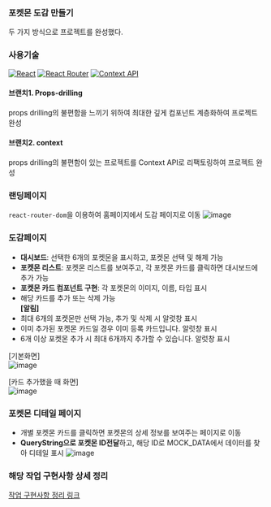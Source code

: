 ### 포켓몬 도감 만들기

두 가지 방식으로 프로젝트를 완성했다.

### 사용기술

[![React](https://img.shields.io/badge/React-61DAFB?logo=react&logoColor=white)](https://reactjs.org/)
[![React Router](https://img.shields.io/badge/React_Router-CA4245?logo=react-router&logoColor=white)](https://reactrouter.com/)
[![Context API](https://img.shields.io/badge/Context_API-6CC24A?logo=react&logoColor=white)](https://reactjs.org/docs/context.html)

#### 브랜치1. Props-drilling

props drilling의 불편함을 느끼기 위하여 최대한 깊게 컴포넌트 계층화하여 프로젝트 완성

#### 브랜치2. context

props drilling의 불편함이 있는 프로젝트를 Context API로 리팩토링하여 프로젝트 완성

### 랜딩페이지

`react-router-dom`을 이용하여 홈페이지에서 도감 페이지로 이동
![image](https://github.com/user-attachments/assets/50ac6f24-dc16-4349-9541-4d5461b53a76)

### 도감페이지

- **대시보드**: 선택한 6개의 포켓몬을 표시하고, 포켓몬 선택 및 해제 가능
- **포켓몬 리스트**: 포켓몬 리스트를 보여주고, 각 포켓몬 카드를 클릭하면 대시보드에 추가 가능
- **포켓몬 카드 컴포넌트 구현**: 각 포켓몬의 이미지, 이름, 타입 표시
- 해당 카드를 추가 또는 삭제 가능 <br>
  **[알림]**
- 최대 6개의 포켓몬만 선택 가능, 추가 및 삭제 시 알럿창 표시
- 이미 추가된 포켓몬 카드일 경우 이미 등록 카드입니다. 알럿창 표시
- 6개 이상 포켓몬 추가 시 최대 6개까지 추가할 수 있습니다. 알럿창 표시

[기본화면] <br>
![image](https://github.com/user-attachments/assets/38cc55ab-fca6-4c21-8dc9-6cd2da1b2b04)

[카드 추가했을 때 화면] <br>
![image](https://github.com/user-attachments/assets/d39eb8a1-8ae3-4f6e-93a3-7fc09a8cc649)

### 포켓몬 디테일 페이지

- 개별 포켓몬 카드를 클릭하면 포켓몬의 상세 정보를 보여주는 페이지로 이동
- **QueryString으로 포켓몬 ID전달**하고, 해당 ID로 MOCK_DATA에서 데이터를 찾아 디테일 표시
  ![image](https://github.com/user-attachments/assets/e2ea8a5d-b90c-48d8-9157-9685747fe3f1)

### 해당 작업 구현사항 상세 정리

[작업 구현사항 정리 링크](https://velog.io/@rooftop7788/%EA%B0%9C%EC%9D%B8-%ED%94%84%EB%A1%9C%EC%A0%9D%ED%8A%B81-%ED%8F%AC%EC%BC%93%EB%AA%AC-%EB%8F%84%EA%B0%90)
